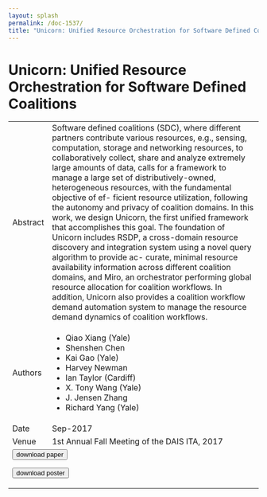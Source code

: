 ```yaml
---
layout: splash
permalink: /doc-1537/
title: "Unicorn: Unified Resource Orchestration for Software Defined Coalitions"
---
```


# Unicorn: Unified Resource Orchestration for Software Defined Coalitions

<table>
    <tbody>
    <tr>
        <td>Abstract</td>
        <td>Software defined coalitions (SDC), where different partners contribute various resources, e.g., sensing, computation, storage and networking resources, to collaboratively collect, share and analyze extremely large amounts of data, calls for a framework to manage a large set of distributively-owned, heterogeneous resources, with the fundamental objective of ef- ficient resource utilization, following the autonomy and privacy of coalition domains. In this work, we design Unicorn, the first unified framework that accomplishes this goal. The foundation of Unicorn includes RSDP, a cross-domain resource discovery and integration system using a novel query algorithm to provide ac- curate, minimal resource availability information across different coalition domains, and Miro, an orchestrator performing global resource allocation for coalition workflows. In addition, Unicorn also provides a coalition workflow demand automation system to manage the resource demand dynamics of coalition workflows.</td>
    </tr>
    <tr>
        <td>Authors</td>
        <td>
            <ul>
                <li>Qiao Xiang (Yale)</li>
                <li>Shenshen Chen</li>
                <li>Kai Gao (Yale)</li>
                <li>Harvey Newman</li>
                <li>Ian Taylor (Cardiff)</li>
                <li>X. Tony Wang (Yale)</li>
                <li>J. Jensen Zhang</li>
                <li>Richard Yang (Yale)</li>
            </ul>
        </td>
    </tr>
    <tr>
        <td>Date</td>
        <td>Sep-2017</td>
    </tr>
    <tr>
        <td>Venue</td>
        <td>1st Annual Fall Meeting of the DAIS ITA, 2017</td>
    </tr>
        <tr>
            <td colspan="2">
                <form method="get" action="https://ibm.box.com/v/doc-1537-paper">
                    <button type="submit">download paper</button>
                </form>
                <form method="get" action="https://ibm.box.com/v/doc-1537-poster">
                    <button type="submit">download poster</button>
                </form>
            </td>
        </tr>
    </tbody>
</table>
